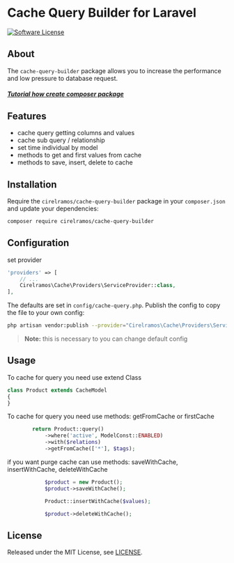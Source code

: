 # Cache Query Builder for Laravel

[![Software License][ico-license]](LICENSE.md)

## About

The `cache-query-builder` package allows you to increase the performance and low pressure to database request.

##### [Tutorial how create composer package](https://cirelramos.blogspot.com/2022/04/how-create-composer-package.html)

## Features

* cache query getting columns and values
* cache sub query / relationship
* set time individual by model
* methods to get and first values from cache
* methods to save, insert, delete to cache

## Installation

Require the `cirelramos/cache-query-builder` package in your `composer.json` and update your dependencies:
```sh
composer require cirelramos/cache-query-builder
```


## Configuration

set provider

```php
'providers' => [
    // ...
    Cirelramos\Cache\Providers\ServiceProvider::class,
],
```


The defaults are set in `config/cache-query.php`. Publish the config to copy the file to your own config:
```sh
php artisan vendor:publish --provider="Cirelramos\Cache\Providers\ServiceProvider"
```

> **Note:** this is necessary to you can change default config



## Usage

To cache for query you need use extend Class

```php
class Product extends CacheModel
{
}
```

To cache for query you need use methods: getFromCache or firstCache

```php
        return Product::query()
            ->where('active', ModelConst::ENABLED)
            ->with($relations)
            ->getFromCache(['*'], $tags);
```


if you want purge cache can use methods: saveWithCache, insertWithCache, deleteWithCache

```php
            $product = new Product();
            $product->saveWithCache();
```

```php
            Product::insertWithCache($values);
```

```php
            $product->deleteWithCache();
```



## License

Released under the MIT License, see [LICENSE](LICENSE).


[ico-license]: https://img.shields.io/badge/license-MIT-brightgreen.svg?style=flat-square

